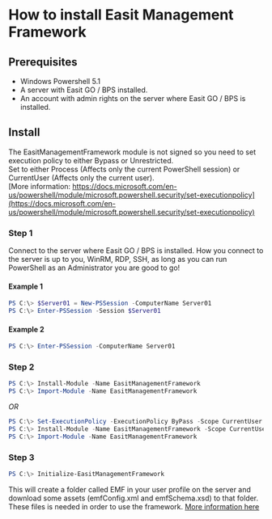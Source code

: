# How to install Easit Management Framework

## Prerequisites

- Windows Powershell 5.1
- A server with Easit GO / BPS installed.
- An account with admin rights on the server where Easit GO / BPS is installed.

## Install

The EasitManagementFramework module is not signed so you need to set execution policy to either Bypass or Unrestricted.<br>
Set to either Process (Affects only the current PowerShell session) or CurrentUser (Affects only the current user).<br>
[More information: https://docs.microsoft.com/en-us/powershell/module/microsoft.powershell.security/set-executionpolicy](https://docs.microsoft.com/en-us/powershell/module/microsoft.powershell.security/set-executionpolicy)

### Step 1

Connect to the server where Easit GO / BPS is installed. How you connect to the server is up to you, WinRM, RDP, SSH, as long as you can run PowerShell as an Administrator you are good to go!

#### Example 1
```powershell
PS C:\> $Server01 = New-PSSession -ComputerName Server01
PS C:\> Enter-PSSession -Session $Server01
```

#### Example 2
```powershell
PS C:\> Enter-PSSession -ComputerName Server01
```

### Step 2

```powershell
PS C:\> Install-Module -Name EasitManagementFramework
PS C:\> Import-Module -Name EasitManagementFramework
```
*OR*
```powershell
PS C:\> Set-ExecutionPolicy -ExecutionPolicy ByPass -Scope CurrentUser
PS C:\> Install-Module -Name EasitManagementFramework -Scope CurrentUser
PS C:\> Import-Module -Name EasitManagementFramework
```

### Step 3
```powershell
PS C:\> Initialize-EasitManagementFramework
```

This will create a folder called EMF in your user profile on the server and download some assets (emfConfig.xml and emfSchema.xsd) to that folder.
These files is needed in order to use the framework. [More information here](https://github.com/easitab/EasitManagementFramework/blob/development/docs/v1/Initialize-EasitManagementFramework.md)
